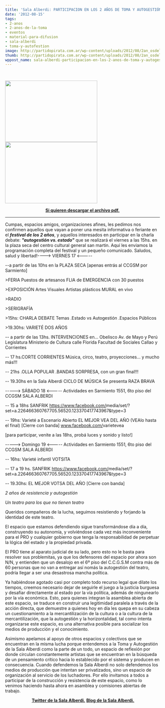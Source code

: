 ```yaml
---
title: 'Sala Alberdi: PARTICIPACION EN LOS 2 AÑOS DE TOMA Y AUTOGESTIÓN'
date: '2012-08-15'
tags:
- 2-anos
- 2-anos-de-la-toma
- eventos
- material-para-difusion
- sala-alberdi
- toma-y-autofestion
image: http://partidopirata.com.ar/wp-content/uploads/2012/08/2an_osdelasalaalberdicon-DIRECCION-original1-page-001.jpg
thumb: http://partidopirata.com.ar/wp-content/uploads/2012/08/2an_osdelasalaalberdicon-DIRECCION-original1-page-001-150x150.jpg
wppost_name: sala-alberdi-participacion-en-los-2-anos-de-toma-y-autogestion
---
```


&nbsp;

<a href="http://partidopirata.com.ar/wp-content/uploads/2012/08/2an_osdelasalaalberdicon-DIRECCION-original1-page-001.jpg"><img class="aligncenter size-medium wp-image-6005" title="2an_osdelasalaalberdicon DIRECCION [original](1)-page-001" src="http://partidopirata.com.ar/wp-content/uploads/2012/08/2an_osdelasalaalberdicon-DIRECCION-original1-page-001-300x200.jpg" alt="" width="300" height="200" /></a><a href="http://partidopirata.com.ar/wp-content/uploads/2012/08/2an_osdelasalaalberdicon-DIRECCION-original1-page-002.jpg"><img class="aligncenter size-medium wp-image-6006" title="2an_osdelasalaalberdicon DIRECCION [original](1)-page-002" src="http://partidopirata.com.ar/wp-content/uploads/2012/08/2an_osdelasalaalberdicon-DIRECCION-original1-page-002-300x200.jpg" alt="" width="300" height="200" /></a>
<p style="text-align: center;"><strong><a href="http://partidopirata.com.ar/wp-content/uploads/2012/08/2an_osdelasalaalberdicon-DIRECCION-original1.pdf">Si quieren descargar el archivo pdf.</a></strong></p>


<hr />

Cumpas, espacios amigos, organizaciones afines, les pedimos nos confirmen aquellos que vayan a poner una mesita informativa o feriante en el <strong>*festival de los 2 años*</strong>, y aquellos interesados en participar en la charla debate: <strong>*"autogestión vs. estado"*</strong> que se realizará el viernes a las 15hs. en la plaza seca del centro cultural general san martin. Aquí les enviamos la programación completa del festival y un pequeño comunicado. Saludos, salud y libertad!----&gt; VIERNES 17 &lt;-----
<div>
--a partir de las 10hs en la PLAZA SECA
[apenas entrás al CCGSM por Sarmiento]

&gt;FERIA
Puestos de artesanos
FLIA de EMERGENCIA con 30 puestos

&gt;EXPOSICIÓN
Artes Visuales
Artistas plásticos
MURAL en vivo

&gt;RADIO

&gt;SERIGRAFÍA

&gt;15hs: CHARLA DEBATE
Temas
.Estado vs Autogestión
.Espacios Públicos

&gt;19.30hs: VARIETÉ DOS AÑOS

-- a partir de las 13hs. INTERVENCIONES en...
Obelisco
Av. de Mayo y Perú
Legislatura
Ministerio de Cultura
calle Florida
Facultad de Sociales
Callao y Corrientes

-- 17 hs.CORTE CORRIENTES
Música, circo, teatro, proyecciones... y mucho más!!!

-- 21hs
.OLLA POPULAR
.BANDAS SORPRESA,
con un gran final!!!

-- 19.30hs en la Sala Alberdi
CICLO DE MÚSICA
Se presenta RAZA BRAVA

-----&gt; SÁBADO 18 &lt;-----
Actividades en Sarmiento 1551, 6to piso del CCGSM
SALA ALBERDI

-- 15 a 18hs
SANFRIK
<a href="https://www.facebook.com/media/set/?set=a.226466360767705.56520.123370417743967&amp;type=3" rel="nofollow" target="_blank">https://www.facebook.com/<wbr>media/set/<wbr>?set=a.226466360767705.5652<wbr>0.123370417743967&amp;type=3</wbr></wbr></wbr></a>

-- 19hs: Varieté a Escenario Abierto
EL MEJOR VEA DEL AÑO (VEAlo hasta el final)
[Cierre con banda]
<a href="http://www.facebook.com/varietevea" rel="nofollow" target="_blank">www.facebook.com/<wbr>varietevea</wbr></a>

[para participar, venite a las 18hs, probá luces y sonido y listo!]

-----&gt; Domingo 19 &lt;-----
Actividades en Sarmiento 1551, 6to piso del CCGSM
SALA ALBERDI

-- 16hs: Varieté infantil VOTSITA

-- 17 a 19 hs. SANFRIK
<a href="https://www.facebook.com/media/set/?set=a.226466360767705.56520.123370417743967&amp;type=3" rel="nofollow" target="_blank">https://www.facebook.com/<wbr>media/set/<wbr>?set=a.226466360767705.5652<wbr>0.123370417743967&amp;type=3</wbr></wbr></wbr></a>

-- 19.30hs: EL MEJOR VOTSA DEL AÑO
[Cierre con banda]</div>
*2 años de resistencia y autogestión*

*Un teatro para los que no tienen teatro*

*Q*ueridos compañeros de la lucha, seguimos resistiendo y forjando la identidad de este teatro.

El espacio que estamos defendiendo sigue transformándose día a día, construyendo su autonomía, y volviéndose cada vez más inconveniente para el PRO y cualquier gobierno que tenga la responsabilidad de perpetuar la lógica del estado y la propiedad privada.

El PRO tiene al aparato judicial de su lado, pero esto no le basta para resolver sus problemitas, ya que los defensores del espacio por ahora son N/N, y entienden que un desalojo en el 6º piso del C.C.G.S.M contra más de 60 personas que no van a entregar así nomás la autogestión del teatro, podría llegar a ser una desastrosa mancha política.

Ya habiéndose agotado casi por completo todo recurso legal que dilate los tiempos, creemos necesario dejar de seguirle el juego a la justicia burguesa y desafiar directamente al estado por la vía política, además de ningunearlo por la vía económica. Esto, para quienes integran la asamblea abierta de este espacio, se traduce en construir una legitimidad paralela a través de la acción directa, que demuestre a quienes hoy en día les quepa en su cabeza un cuestionamiento a la mercantilización de la cultura o a la cultura de la mercantilización, que la autogestión y la horizontalidad, tal como intenta organizarse este espacio, es una alternativa posible para
socializar los medios de producción y el conocimiento.

Asimismo apelamos al apoyo de otros espacios y colectivos que se encuentran en la misma lucha porque entendemos a la Toma y Autogestión de la Sala Alberdi como la parte de un todo, un espacio de reflexión por donde circulan constantemente artistas que se encuentran en la búsqueda de un pensamiento crítico hacia lo establecido por el sistema y producen en consecuencia. Cuando defendemos la Sala Alberdi no solo defendemos los medios de producción que intentan ser privatizados, sino un espacio de organización al servicio de los luchadores. Por ello invitamos a todos a participar de la construcción y resistencia de este espacio, como lo venimos haciendo hasta ahora en asamblea y comisiones abiertas de trabajo.
<p style="text-align: center;"><strong> <a href="https://twitter.com/SalaAlberdi" target="_blank">Twitter de la Sala Alberdi.</a></strong>
<strong> <a href="http://teatrosalaalberdi.com.ar/" target="_blank">Blog de la Sala Alberdi.</a></strong></p>
